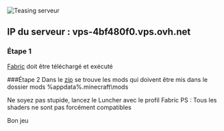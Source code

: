 ![Teasing serveur ](http://www.9minecraft.net/wp-content/uploads/2020/10/Better-End-Mod.jpg "Teasing serveur ")
##  IP du serveur : vps-4bf480f0.vps.ovh.net
### Étape 1
[Fabric](https://maven.fabricmc.net/net/fabricmc/fabric-installer/0.7.4/fabric-installer-0.7.4.exe "Fabric") doit être téléchargé et exécuté

###Étape 2
Dans le [zip](https://mega.nz/file/u19mWKgA#OQj9ZiCGZ8J2IQZQ9O1WDuwRSuluv-MO87OlMKwC1Nw "zip") se trouve les mods qui doivent être mis dans le dossier mods %appdata%\.minecraft\mods

Ne soyez pas stupide, lancez le Luncher avec le profil Fabric
PS : Tous les shaders ne sont pas forcément compatibles

Bon jeu
